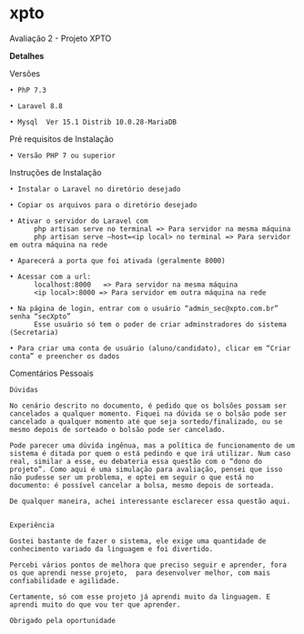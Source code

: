 # xpto
 Avaliação 2 - Projeto XPTO

<strong>Detalhes</strong>

Versões
    
    • PhP 7.3
    
    • Laravel 8.8
    
    • Mysql  Ver 15.1 Distrib 10.0.28-MariaDB

Pré requisitos de Instalação
    
    • Versão PHP 7 ou superior

Instruções de Instalação
   
    • Instalar o Laravel no diretório desejado
    
    • Copiar os arquivos para o diretório desejado
    
    • Ativar o servidor do Laravel com 
          php artisan serve no terminal => Para servidor na mesma máquina
          php artisan serve –host=<ip local> no terminal => Para servidor em outra máquina na rede
          
    • Aparecerá a porta que foi ativada (geralmente 8000)
    
    • Acessar com a url:
          localhost:8000   => Para servidor na mesma máquina
          <ip local>:8000 => Para servidor em outra máquina na rede
          
    • Na página de login, entrar com o usuário “admin_sec@xpto.com.br” senha “secXpto”
          Esse usuário só tem o poder de criar adminstradores do sistema (Secretaria)
          
    • Para criar uma conta de usuário (aluno/candidato), clicar em “Criar conta” e preencher os dados


Comentários Pessoais

	Dúvidas

	No cenário descrito no documento, é pedido que os bolsões possam ser cancelados a qualquer momento. Fiquei na dúvida se o bolsão pode ser cancelado a qualquer momento até que seja sortedo/finalizado, ou se mesmo depois de sorteado o bolsão pode ser cancelado.

	Pode parecer uma dúvida ingênua, mas a política de funcionamento de um sistema é ditada por quem o está pedindo e que irá utilizar. Num caso real, similar a esse, eu debateria essa questão com o “dono do projeto”. Como aqui é uma simulação para avaliação, pensei que isso não pudesse ser um problema, e optei em seguir o que está no documento: é possível cancelar a bolsa, mesmo depois de sorteada. 

	De qualquer maneira, achei interessante esclarecer essa questão aqui.


	Experiência

	Gostei bastante de fazer o sistema, ele exige uma quantidade de conhecimento variado da linguagem e foi divertido.

	Percebi vários pontos de melhora que preciso seguir e aprender, fora os que aprendi nesse projeto,  para desenvolver melhor, com mais confiabilidade e agilidade.

	Certamente, só com esse projeto já aprendi muito da linguagem. E aprendi muito do que vou ter que aprender.

	Obrigado pela oportunidade
